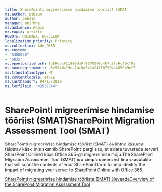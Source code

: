 ```yaml
---
title: SharePointi migreerimise hindamise tööriist (SMAT)
ms.author: pebaum
author: pebaum
manager: mnirkhe
ms.audience: Admin
ms.topic: article
ROBOTS: NOINDEX, NOFOLLOW
localization_priority: Priority
ms.collection: Adm_O365
ms.custom:
- "5300030"
- "5035"
ms.openlocfilehash: 1a59dbc011803da0f8970260e4b7c3fb6cf9c70a
ms.sourcegitcommit: e6e9340a19ea7ac0a54fa941507904b4859b9ef7
ms.translationtype: HT
ms.contentlocale: et-EE
ms.lasthandoff: 04/16/2020
ms.locfileid: "43537844"
---
```

# <a name="sharepoint-migration-assessment-tool-smat"></a><span data-ttu-id="eb193-102">SharePointi migreerimise hindamise tööriist (SMAT)</span><span class="sxs-lookup"><span data-stu-id="eb193-102">SharePoint Migration Assessment Tool (SMAT)</span></span>

<span data-ttu-id="eb193-103">SharePointi migreerimise hindamise tööriist (SMAT) on lihtne käsureal täidetav käsk, mis skannib SharePointi pargi sisu, et aidata tuvastada serveri SharePoint Online’i koos Office 365-ga migreerimise mõju.</span><span class="sxs-lookup"><span data-stu-id="eb193-103">The SharePoint Migration Assessment Tool (SMAT) is a simple command-line executable that will scan the contents of your SharePoint farm to help identify the impact of migrating your server to SharePoint Online with Office 365.</span></span>

[<span data-ttu-id="eb193-104">SharePointi migreerimise hindamise tööriista (SMAT) ülevaade</span><span class="sxs-lookup"><span data-stu-id="eb193-104">Overview of the SharePoint Migration Assessment Tool</span></span>](https://docs.microsoft.com/sharepointmigration/overview-of-the-sharepoint-migration-assessment-tool)
